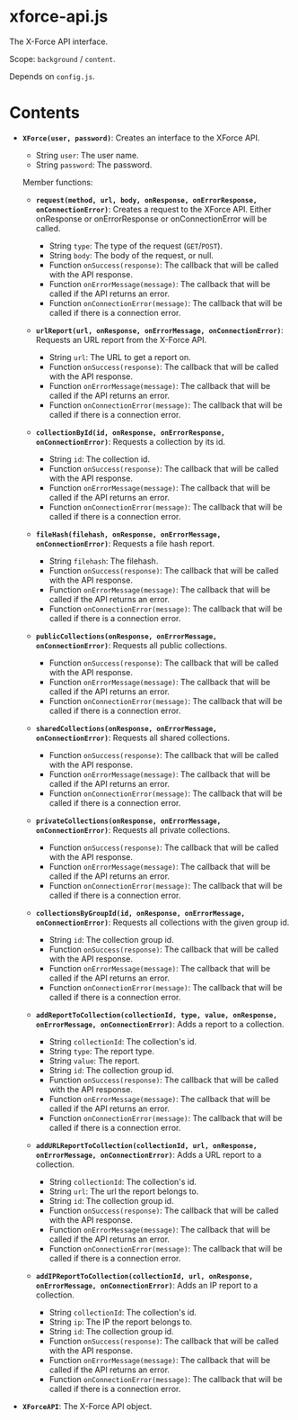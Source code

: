 # xforce-api.js

The X-Force API interface.

Scope: `background` / `content`.

Depends on `config.js`.

# Contents

* **`XForce(user, password)`**: Creates an interface to the XForce API.
	* String `user`: The user name.
	* String `password`: The password.

	Member functions:

	* **`request(method, url, body, onResponse, onErrorResponse, onConnectionError)`**:  Creates a request to the XForce API.
		Either onResponse or onErrorResponse or onConnectionError will be called.

		* String `type`: The type of the request (`GET`/`POST`).
		* String `body`: The body of the request, or null.
		* Function `onSuccess(response)`: The callback that will be called with the API response.
		* Function `onErrorMessage(message)`: The callback that will be called if the API returns an error.
		* Function `onConnectionError(message)`: The callback that will be called if there is a connection error.

	* **`urlReport(url, onResponse, onErrorMessage, onConnectionError)`**: Requests an URL report from the X-Force API.
		* String `url`: The URL to get a report on.
		* Function `onSuccess(response)`: The callback that will be called with the API response.
		* Function `onErrorMessage(message)`: The callback that will be called if the API returns an error.
		* Function `onConnectionError(message)`: The callback that will be called if there is a connection error.

	* **`collectionById(id, onResponse, onErrorResponse, onConnectionError)`**: Requests a collection by its id.
		* String `id`: The collection id.
		* Function `onSuccess(response)`: The callback that will be called with the API response.
		* Function `onErrorMessage(message)`: The callback that will be called if the API returns an error.
		* Function `onConnectionError(message)`: The callback that will be called if there is a connection error.

	* **`fileHash(filehash, onResponse, onErrorMessage, onConnectionError)`**: Requests a file hash report.
		* String `filehash`: The filehash.
		* Function `onSuccess(response)`: The callback that will be called with the API response.
		* Function `onErrorMessage(message)`: The callback that will be called if the API returns an error.
		* Function `onConnectionError(message)`: The callback that will be called if there is a connection error.
	
	* **`publicCollections(onResponse, onErrorMessage, onConnectionError)`**: Requests all public collections.
		* Function `onSuccess(response)`: The callback that will be called with the API response.
		* Function `onErrorMessage(message)`: The callback that will be called if the API returns an error.
		* Function `onConnectionError(message)`: The callback that will be called if there is a connection error.
	
	* **`sharedCollections(onResponse, onErrorMessage, onConnectionError)`**: Requests all shared collections.
		* Function `onSuccess(response)`: The callback that will be called with the API response.
		* Function `onErrorMessage(message)`: The callback that will be called if the API returns an error.
		* Function `onConnectionError(message)`: The callback that will be called if there is a connection error.
	
	* **`privateCollections(onResponse, onErrorMessage, onConnectionError)`**: Requests all private collections.
		* Function `onSuccess(response)`: The callback that will be called with the API response.
		* Function `onErrorMessage(message)`: The callback that will be called if the API returns an error.
		* Function `onConnectionError(message)`: The callback that will be called if there is a connection error.

	* **`collectionsByGroupId(id, onResponse, onErrorMessage, onConnectionError)`**: Requests all collections with the given group id.
		* String `id`: The collection group id.
		* Function `onSuccess(response)`: The callback that will be called with the API response.
		* Function `onErrorMessage(message)`: The callback that will be called if the API returns an error.
		* Function `onConnectionError(message)`: The callback that will be called if there is a connection error.

	* **`addReportToCollection(collectionId, type, value, onResponse, onErrorMessage, onConnectionError)`**: Adds a report to a collection.
		* String `collectionId`: The collection's id.
		* String `type`: The report type.
		* String `value`: The report.
		* String `id`: The collection group id.
		* Function `onSuccess(response)`: The callback that will be called with the API response.
		* Function `onErrorMessage(message)`: The callback that will be called if the API returns an error.
		* Function `onConnectionError(message)`: The callback that will be called if there is a connection error.

	* **`addURLReportToCollection(collectionId, url, onResponse, onErrorMessage, onConnectionError)`**: Adds a URL report to a collection.
		* String `collectionId`: The collection's id.
		* String `url`: The url the report belongs to.
		* String `id`: The collection group id.
		* Function `onSuccess(response)`: The callback that will be called with the API response.
		* Function `onErrorMessage(message)`: The callback that will be called if the API returns an error.
		* Function `onConnectionError(message)`: The callback that will be called if there is a connection error.

	* **`addIPReportToCollection(collectionId, url, onResponse, onErrorMessage, onConnectionError)`**: Adds an IP report to a collection.
		* String `collectionId`: The collection's id.
		* String `ip`: The IP the report belongs to.
		* String `id`: The collection group id.
		* Function `onSuccess(response)`: The callback that will be called with the API response.
		* Function `onErrorMessage(message)`: The callback that will be called if the API returns an error.
		* Function `onConnectionError(message)`: The callback that will be called if there is a connection error.

* **`XForceAPI`**: The X-Force API object.